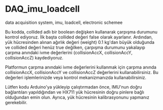 # DAQ_imu_loadcell
data acquisition system, imu, loadcell, electronic schemee

Bu kodda, collided adlı bir boolean değişken kullanarak çarpışma durumunu kontrol ediyoruz. İlk başta collided değeri false olarak ayarlanır. Ardından, yük hücresinden alınan ağırlık değeri (weight) 0.1 kg'dan büyük olduğunda ve collided değeri henüz true değilken, çarpışma durumunu yakalayıp çarpma anındaki ivme değerlerini (collisionAccX, collisionAccY, collisionAccZ) kaydediyoruz.

Platformun çarpma anındaki ivme değerlerini kullanmak için çarpma anında collisionAccX, collisionAccY ve collisionAccZ değerlerini kullanabilirsiniz. Bu değerleri işlemlerinizde veya kontrol mekanizmanızda kullanabilirsiniz.

Lütfen kodu Arduino'ya yükleyip çalıştırmadan önce, IMU'nun doğru bağlantıları yapıldığından ve HX711 yük hücresinin doğru pinlere bağlı olduğundan emin olun. Ayrıca, yük hücresinin kalibrasyonunu yapmanız gerekebilir.
